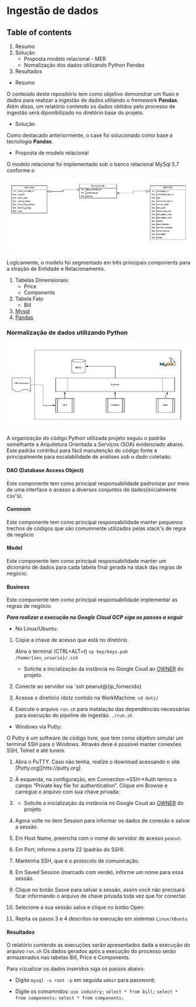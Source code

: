 # Ingestão de dados 

## Table of contents

1. Resumo
2. Solução
    - Proposta modelo relacional - MER
    - Nomalização dos dados utilizando Python Pandas
3. Resultados

* Resumo

O conteúdo deste repositório tem como objetivo demonstrar um fluxo e dados para realizar a ingestão de dados utiliando o fremework **Pandas**. Além disso, um relatório contendo os dados obtidos pelo processo
de ingestão será diponibilizado no diretório base do projeto.

* Solução

Como destacado anteriormente, o case foi solucionado como base a tecnologia **Pandas**.

* Proposta de modelo relacional

O modelo relacional foi implementado sob o banco relacional MySql 5.7 conforme o

![MER](model/mer.jpeg?raw=true "Title") 

Logicamente, o modelo foi segmentado em três principais components para a xtração de Entidade e Relacionamento.

1. Tabelas Dimensionais:
    - Price
    - Components
2. Tabela Fato
    - Bill
3. [Mysql](https://www.mysql.com/) 
4. [Pandas](https://pandas.pydata.org/)

### Normalização de dados utilizando Python

![DATA](normalization.jpeg?raw=true)

A organização do código Python utilizada projeto seguiu o padrão semelhante a Arquitetura Orientada a Serviços (SOA) evidenciado abaixo. Este padrão contribui para fácil manutenção do código fonte e principalmente para escalabilidade de análises sob o dado coletado.

#### DAO (Database Access Object)
Este componente tem como principal responsabilidade padronizar por meio de uma interface o acesso a diversos conjuntos de dados(inicialmente csv's).

#### Commom
Este componente tem como principal responsabilidade manter pequenos trechos de códigos que são comumnente utilizados pelas stack's de regra de negócio

#### Model
Este componente tem como principal responsabilidade manter um dicionário de dados para cada tabela final gerada na stack das regras de negócio.

#### Business
Este componente tem como principal responsabilidade implementar as regras de negócio.


***Para realizar a execução no Google Cloud GCP siga os passos a seguir*** 
 
- No Linux/Ubuntu:

1. Copie a chave de acesso que está no díretório.

     Abra o terminal (CTRL+ALT+t)
    `cp key/keys.pub /home/{seu_uruario}/.ssh`
    - Solicite a inicialização da instância no Google Coud ao [OWNER](https://github.com/eguidos) do projeto.

2. Conecte ao servidor via `ssh peanut@{ip_fornecido}

3. Acesse o diretório /dotz contido na WorkMachine:
    `cd dotz/`
4. Execute o arquivo `run.sh` para instalação das dependências necessárias para execução do pipeline de ingestão.
    `./run.sh`
    
- Windows via Putty:

O Putty é um software de código livre, que tem como objetivo simular um terminal SSH para o Windows. Através deve é possível manter conexões SSH, Telnet e até tuneis.
1. Abra o PuTTY. Caso não tenha, realize o download acessando o site [Putty.org][htts://putty.org]

2. À esquerda, na configuração, em Connection->SSH->Auth temos o campo “Private key file for authentication”. Clique em Browse e carregue o arquivo com sua chave privada:

3. - Solicite a inicialização da instância no Google Coud ao [OWNER](https://github.com/eguidos) do projeto.

4. Agora volte no item Session para informar os dados de conexão e salvar a sessão.

5. Em Host Name, preencha com o nome do servidor de acesso `peanut`.

6. Em Port, informe a porta 22 (padrão do SSH).

7. Mantenha SSH, que é o protocolo de comunicação.

8. Em Saved Session (marcado com verde), informe um nome para essa sessão.

9. Clique no botão Sasve para salvar a sessão, assim você não precisará ficar informando o arquivo de chave privada toda vez que for conectar.

10. Selecione a sua sessão salva e clique no botão Open.

11. Repita os pasos 3 e 4 descritos na execução em sistemas `Linux/Ubuntu`

#### Resultados
    
O relatório contendo as execuções serão apresentados dada a execução do arquivo `run.sh`
Os dados gerados após a execução do processo serão armazenados nas tabelas Bill, Price e Components.

Para vizualizar os dados inseridos siga os passos abaixo:

- Digite `mysql -u root -p` em seguida `admin` para password;

- Digite os comamndos:
    `use industry;`
    `select * from bill;`
    `select * from components;`
    `select * from components;`
  